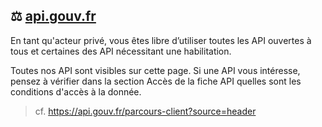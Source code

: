 ## ⚖️ [api.gouv.fr](https://api.gouv.fr)
En tant qu'acteur privé, vous êtes libre d’utiliser toutes les API ouvertes à tous et certaines des API nécessitant une habilitation.

Toutes nos API sont visibles sur cette page. Si une API vous intéresse, pensez à vérifier dans la section Accès de la fiche API quelles sont les conditions d'accès à la donnée.
> cf. https://api.gouv.fr/parcours-client?source=header